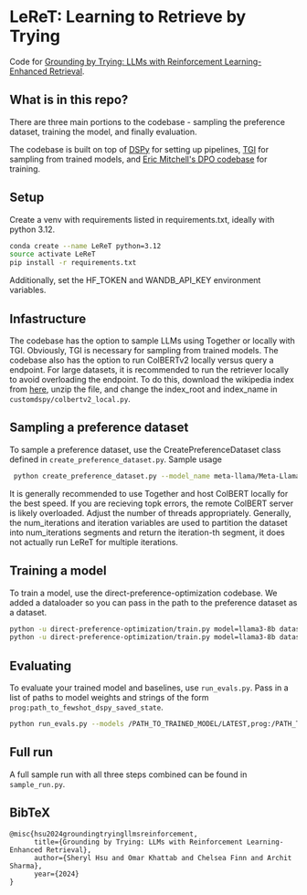 # LeReT: Learning to Retrieve by Trying

Code for [Grounding by Trying: LLMs with Reinforcement Learning-Enhanced Retrieval](https://arxiv.org/abs/2410.23214). 


## What is in this repo?

There are three main portions to the codebase - sampling the preference dataset, training the model, and finally evaluation.

The codebase is built on top of [DSPy](https://github.com/stanfordnlp/dspy) for setting up pipelines, [TGI](https://huggingface.co/docs/text-generation-inference/en/index) for sampling from trained models, and [Eric Mitchell's DPO codebase](https://github.com/eric-mitchell/direct-preference-optimization) for training. 

## Setup
Create a venv with requirements listed in requirements.txt, ideally with python 3.12.
```bash
conda create --name LeReT python=3.12
source activate LeReT
pip install -r requirements.txt
```
Additionally, set the HF_TOKEN and WANDB_API_KEY environment variables.

## Infastructure
The codebase has the option to sample LLMs using Together or locally with TGI. Obviously, TGI is necessary for sampling from trained models. The codebase also has the option to run ColBERTv2 locally versus query a endpoint. For large datasets, it is recommended to run the retriever locally to avoid overloading the endpoint. To do this, download the wikipedia index from [here](https://huggingface.co/sher222/ColBERTv2-wiki2017-index/tree/main), unzip the file, and change the index_root and index_name in `customdspy/colbertv2_local.py`.
  
## Sampling a preference dataset

To sample a preference dataset, use the CreatePreferenceDataset class defined in `create_preference_dataset.py`. Sample usage
```bash
 python create_preference_dataset.py --model_name meta-llama/Meta-Llama-3-8B-Instruct --together_api_key YOUR_API_KEY --out_file /MYOUTFILE/LeReT_demo/ --num_threads 64 --cache_dir YOUR_CACHE_DIR
```
It is generally recommended to use Together and host ColBERT locally for the best speed. If you are recieving topk errors, the remote ColBERT server is likely overloaded. Adjust the number of threads appropriately. Generally, the num_iterations and iteration variables are used to partition the dataset into num_iterations segments and return the iteration-th segment, it does not actually run LeReT for multiple iterations. 
## Training a model
To train a model, use the direct-preference-optimization codebase. We added a dataloader so you can pass in the path to the preference dataset as a dataset. 
```bash
python -u direct-preference-optimization/train.py model=llama3-8b datasets=[PATH_TO_SAMPLED_DATASET.json] n_epochs=1 loss=sft lr=1e-7 exp_name=gemma9b_sft trainer=FSDPTrainer sample_during_eval=false eval_every=1_000_000  do_first_eval=false debug=false wandb.project=rl-hotpotqa-finalize batch_size=8 max_prompt_length=2048 max_length=2048
python -u direct-preference-optimization/train.py model=llama3-8b datasets=[PATH_TO_SAMPLED_DATASET.json] n_epochs=2 loss=ipo lr=1e-7 loss.beta=0.05 exp_name=gemma9b_ipo trainer=FSDPTrainer sample_during_eval=false eval_every=1_000_000  do_first_eval=false debug=false wandb.project=rl-hotpotqa-finalize batch_size=4 max_prompt_length=2048 max_length=2048 model.archive=/PATH_TO_SFT_OUTPUT/LATEST/policy.pt
```
## Evaluating
To evaluate your trained model and baselines, use `run_evals.py`. Pass in a list of paths to model weights and strings of the form `prog:path_to_fewshot_dspy_saved_state`. 
```bash
python run_evals.py --models /PATH_TO_TRAINED_MODEL/LATEST,prog:/PATH_TO_FEWSHOT_DSPY_STATE.json --splits dev --dataset_name hotpotqa --model_name meta-llama/Meta-Llama-3-8B-Instruct --cache_dir YOUR_CACHE_DIR --tgi_server --tgi_verbose 
```
## Full run
A full sample run with all three steps combined can be found in `sample_run.py`.
## BibTeX
```
@misc{hsu2024groundingtryingllmsreinforcement,
      title={Grounding by Trying: LLMs with Reinforcement Learning-Enhanced Retrieval}, 
      author={Sheryl Hsu and Omar Khattab and Chelsea Finn and Archit Sharma},
      year={2024}
}
```
